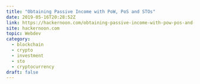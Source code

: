 ```yaml
---
title: "Obtaining Passive Income with PoW, PoS and STOs"
date: 2019-05-16T20:28:52Z
link: https://hackernoon.com/obtaining-passive-income-with-pow-pos-and-stos-8cee2d9238?source=rss----3a8144eabfe3---4&utm_medium=RSS&utm_source=hune
site: hackernoon.com
topic: Webdev
category:
  - blockchain
  - crypto
  - investment
  - sto
  - cryptocurrency
draft: false
---
```

